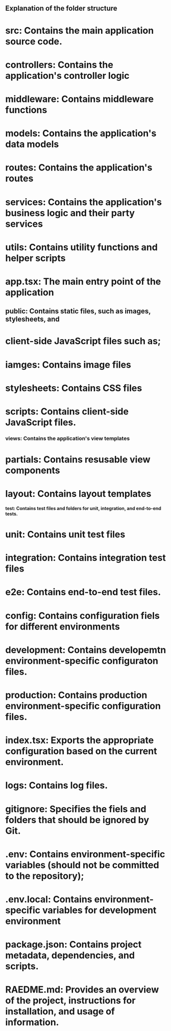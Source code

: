 ## Explanation of the folder structure

#  src: Contains the main application source code.
# controllers: Contains the application's controller logic
# middleware: Contains middleware functions
# models: Contains the application's data models
# routes: Contains the application's routes
# services: Contains the application's business logic and their party  services
# utils: Contains utility functions and helper scripts
# app.tsx: The main entry point of the application


## public:  Contains static files, such as images, stylesheets, and 

# client-side JavaScript files such as;
# iamges: Contains image files
# stylesheets: Contains CSS files
# scripts: Contains client-side JavaScript files.

### views: Contains the application's view templates
# partials: Contains resusable view components
# layout: Contains layout templates


#### test: Contains test files and folders for unit, integration, and end-to-end tests.
# unit: Contains unit test files
# integration: Contains integration test files
# e2e: Contains end-to-end test files.

# config: Contains configuration fiels for different environments
# development: Contains developemtn environment-specific configuraton files.
# production: Contains production environment-specific configuration files.
# index.tsx: Exports the appropriate configuration based on the current environment.

# logs: Contains log files.

# gitignore: Specifies  the fiels and folders that should be ignored by Git.

# .env: Contains environment-specific variables (should not be committed to the repository);

# .env.local: Contains environment-specific variables for development environment

# package.json: Contains project metadata, dependencies, and scripts.

# RAEDME.md: Provides an overview of the project, instructions for installation, and usage of information.





